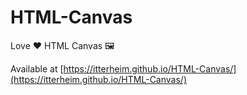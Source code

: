 # HTML-Canvas
Love ❤️ HTML Canvas 🖼️

Available at
[https://itterheim.github.io/HTML-Canvas/](https://itterheim.github.io/HTML-Canvas/)
